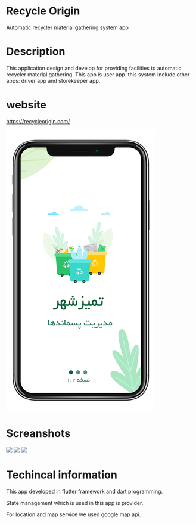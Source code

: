 # Recycle Origin

Automatic recycler material gathering system app

# Description

This application design and develop for providing facilities to automatic recycler material gathering.
This app is user app. this system include other apps: driver app and storekeeper app.

# website 
https://recycleorigin.com/

![Mainpage.png](screenshots%2FMainpage.png)
# Screanshots

<img src="screenshots%2Fdevice-2019-07-01-115650.png" style="width: 200px;">    <img src="screenshots%2Fdevice-2019-07-01-115953.jpg" style="width: 200px; ">   <img src="screenshots%2Fdevice-2019-07-01-120055.jpg" style="width: 200px; ">



# Techincal information
This app developed in flutter framework and dart programming.

State management which is used in this app is provider.

For location and map service we used google map api.


# 

